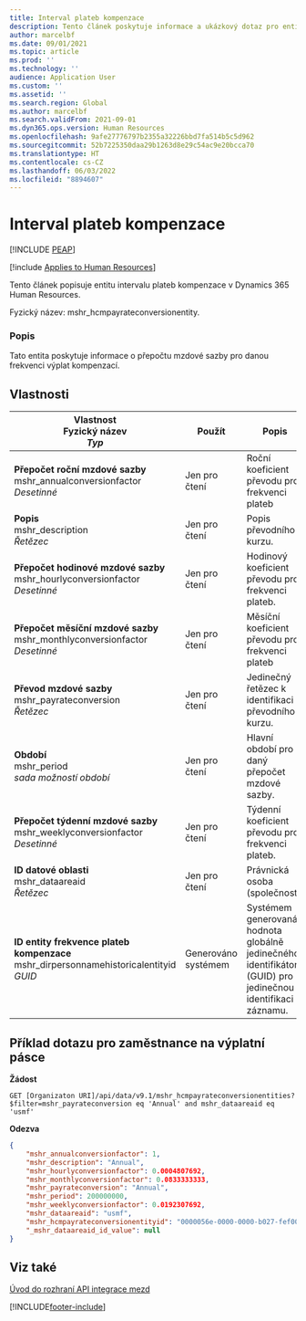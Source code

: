 ```yaml
---
title: Interval plateb kompenzace
description: Tento článek poskytuje informace a ukázkový dotaz pro entitu intervalu plateb kompenzace v Dynamics 365 Human Resources.
author: marcelbf
ms.date: 09/01/2021
ms.topic: article
ms.prod: ''
ms.technology: ''
audience: Application User
ms.custom: ''
ms.assetid: ''
ms.search.region: Global
ms.author: marcelbf
ms.search.validFrom: 2021-09-01
ms.dyn365.ops.version: Human Resources
ms.openlocfilehash: 9afe27776797b2355a32226bbd7fa514b5c5d962
ms.sourcegitcommit: 52b7225350daa29b1263d8e29c54ac9e20bcca70
ms.translationtype: HT
ms.contentlocale: cs-CZ
ms.lasthandoff: 06/03/2022
ms.locfileid: "8894607"
---
```

# <a name="compensation-pay-frequency"></a>Interval plateb kompenzace


[!INCLUDE [PEAP](../includes/peap-1.md)]

[!include [Applies to Human Resources](../includes/applies-to-hr.md)]

Tento článek popisuje entitu intervalu plateb kompenzace v Dynamics 365 Human Resources.

Fyzický název: mshr_hcmpayrateconversionentity.

### <a name="description"></a>Popis

Tato entita poskytuje informace o přepočtu mzdové sazby pro danou frekvenci výplat kompenzací.

## <a name="properties"></a>Vlastnosti

| Vlastnost</br>**Fyzický název**</br>**_Typ_** | Použít | Popis |
| --- | --- | --- |
| **Přepočet roční mzdové sazby**</br>mshr_annualconversionfactor</br>*Desetinné* | Jen pro čtení | Roční koeficient převodu pro frekvenci plateb |
| **Popis**</br>mshr_description</br>*Řetězec* | Jen pro čtení | Popis převodního kurzu. |
| **Přepočet hodinové mzdové sazby**</br>mshr_hourlyconversionfactor</br>*Desetinné* | Jen pro čtení | Hodinový koeficient převodu pro frekvenci plateb. |
| **Přepočet měsíční mzdové sazby**</br>mshr_monthlyconversionfactor</br>*Desetinné* | Jen pro čtení | Měsíční koeficient převodu pro frekvenci plateb |
| **Převod mzdové sazby**</br>mshr_payrateconversion</br>*Řetězec* | Jen pro čtení | Jedinečný řetězec k identifikaci převodního kurzu. |
| **Období**</br>mshr_period</br>*sada možností období* | Jen pro čtení | Hlavní období pro daný přepočet mzdové sazby. |
| **Přepočet týdenní mzdové sazby**</br>mshr_weeklyconversionfactor</br>*Desetinné* | Jen pro čtení | Týdenní koeficient převodu pro frekvenci plateb. |
| **ID datové oblasti**</br>mshr_dataareaid</br>*Řetězec* | Jen pro čtení | Právnická osoba (společnost). |
| **ID entity frekvence plateb kompenzace**</br>mshr_dirpersonnamehistoricalentityid</br>*GUID* | Generováno systémem | Systémem generovaná hodnota globálně jedinečného identifikátoru (GUID) pro jedinečnou identifikaci záznamu. |

## <a name="example-query-for-payroll-employee"></a>Příklad dotazu pro zaměstnance na výplatní pásce

**Žádost**

```http
GET [Organizaton URI]/api/data/v9.1/mshr_hcmpayrateconversionentities?$filter=mshr_payrateconversion eq 'Annual' and mshr_dataareaid eq 'usmf'
```

**Odezva**

```json
{
    "mshr_annualconversionfactor": 1,
    "mshr_description": "Annual",
    "mshr_hourlyconversionfactor": 0.0004807692,
    "mshr_monthlyconversionfactor": 0.0833333333,
    "mshr_payrateconversion": "Annual",
    "mshr_period": 200000000,
    "mshr_weeklyconversionfactor": 0.0192307692,
    "mshr_dataareaid": "usmf",
    "mshr_hcmpayrateconversionentityid": "0000056e-0000-0000-b027-fef003000000",
    "_mshr_dataareaid_id_value": null
}
```

## <a name="see-also"></a>Viz také

[Úvod do rozhraní API integrace mezd](hr-admin-integration-payroll-api-introduction.md)

[!INCLUDE[footer-include](../includes/footer-banner.md)]
